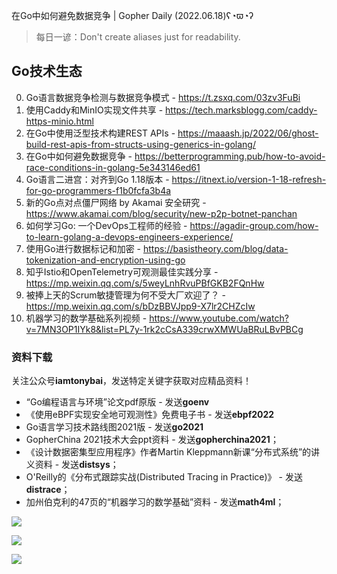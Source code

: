 在Go中如何避免数据竞争 | Gopher Daily (2022.06.18)ʕ◔ϖ◔ʔ

>每日一谚：Don't create aliases just for readability.

## Go技术生态

0. Go语言数据竞争检测与数据竞争模式 - https://t.zsxq.com/03zv3FuBi
1. 使用Caddy和MinIO实现文件共享 - https://tech.marksblogg.com/caddy-https-minio.html
2. 在Go中使用泛型技术构建REST APIs - https://maaash.jp/2022/06/ghost-build-rest-apis-from-structs-using-generics-in-golang/
3. 在Go中如何避免数据竞争 - https://betterprogramming.pub/how-to-avoid-race-conditions-in-golang-5e343146ed61
4. Go语言二进宫：对齐到Go 1.18版本 - https://itnext.io/version-1-18-refresh-for-go-programmers-f1b0fcfa3b4a
5. 新的Go点对点僵尸网络 by Akamai 安全研究 - https://www.akamai.com/blog/security/new-p2p-botnet-panchan
6. 如何学习Go: 一个DevOps工程师的经验 - https://agadir-group.com/how-to-learn-golang-a-devops-engineers-experience/ 
7. 使用Go进行数据标记和加密 - https://basistheory.com/blog/data-tokenization-and-encryption-using-go
8. 知乎Istio和OpenTelemetry可观测最佳实践分享 - https://mp.weixin.qq.com/s/5weyLnhRvuPBfGKB2FQnHw
9. 被捧上天的Scrum敏捷管理为何不受大厂欢迎了？ - https://mp.weixin.qq.com/s/bDzBBVJpp9-X7lr2CHZcIw
10. 机器学习的数学基础系列视频 - https://www.youtube.com/watch?v=7MN3OP1IYk8&list=PL7y-1rk2cCsA339crwXMWUaBRuLBvPBCg

### 资料下载

关注公众号**iamtonybai**，发送特定关键字获取对应精品资料！

* “Go编程语言与环境”论文pdf原版 - 发送**goenv**
* 《使用eBPF实现安全地可观测性》免费电子书 - 发送**ebpf2022**
* Go语言学习技术路线图2021版 - 发送**go2021**
* GopherChina 2021技术大会ppt资料 - 发送**gopherchina2021**；
* 《设计数据密集型应用程序》作者Martin Kleppmann新课“分布式系统”的讲义资料 - 发送**distsys**；
* O'Reilly的《分布式跟踪实战(Distributed Tracing in Practice)》 - 发送**distrace**；
* 加州伯克利的47页的“机器学习的数学基础”资料 - 发送**math4ml**；

![](https://mmbiz.qpic.cn/mmbiz_png/cH6WzfQ94mb54jsFJZ3Knmz8obUsf3PBShthmdSw5E01TcYmUReGkj0BWpxHak1HlnlzHvLmKax53YSGr7aNlA/0?wx_fmt=png)

![](https://mmbiz.qpic.cn/mmbiz_png/cH6WzfQ94mZsOgPXTXZgWiaE03ib9r9WFJXC6xJCA5Y6VSesOZqlGxYfODibvR7UPGxiaM7SZZNQZkRtggPXEfBdwQ/0?wx_fmt=png)

![](https://mmbiz.qpic.cn/mmbiz_png/cH6WzfQ94mb54jsFJZ3Knmz8obUsf3PBrSoqeMvoWCticN2cpU64fJ0FYQdXJhP7ia7WRh8628uOAsQYeE2NibRRw/0?wx_fmt=png)


